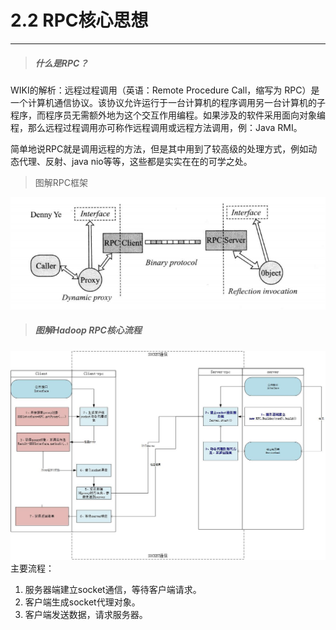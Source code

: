 # 2.2 RPC核心思想

---

> ##### 什么是RPC？

WIKI的解析：远程过程调用（英语：Remote Procedure Call，缩写为 RPC）是一个计算机通信协议。该协议允许运行于一台计算机的程序调用另一台计算机的子程序，而程序员无需额外地为这个交互作用编程。如果涉及的软件采用面向对象编程，那么远程过程调用亦可称作远程调用或远程方法调用，例：Java RMI。

简单地说RPC就是调用远程的方法，但是其中用到了较高级的处理方式，例如动态代理、反射、java nio等等，这些都是实实在在的可学之处。

> 图解RPC框架

![](/assets/0585.png)

> ##### 图解Hadoop RPC核心流程

![](/assets/RPC核心思想.jpg)主要流程：

1. 服务器端建立socket通信，等待客户端请求。
2. 客户端生成socket代理对象。
3. 客户端发送数据，请求服务器。



